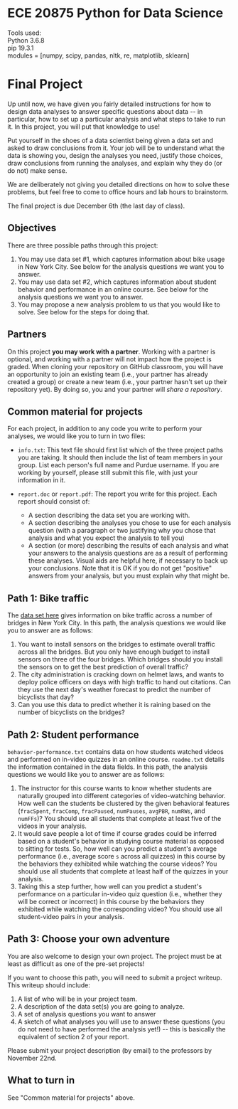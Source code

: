 # ECE 20875 Python for Data Science

Tools used:  
Python 3.6.8  
pip 19.3.1  
modules = [numpy, scipy, pandas, nltk, re, matplotlib, sklearn]  

# Final Project

Up until now, we have given you fairly detailed instructions for how to design data analyses to answer specific questions about data -- in particular, how to set up a particular analysis and what steps to take to run it. In this project, you will put that knowledge to use!

Put yourself in the shoes of a data scientist being given a data set and asked to draw conclusions from it. Your job will be to understand what the data is showing you, design the analyses you need, justify those choices, draw conclusions from running the analyses, and explain why they do (or do not) make sense.

We are deliberately not giving you detailed directions on how to solve these problems, but feel free to come to office hours and lab hours to brainstorm.

The final project is due December 6th (the last day of class).

## Objectives

There are three possible paths through this project:

1. You may use data set #1, which captures information about bike usage in New York City. See below for the analysis questions we want you to answer.
2. You may use data set #2, which captures information about student behavior and performance in an online course. See below for the analysis questions we want you to answer.
3. You may propose a new analysis problem to us that you would like to solve. See below for the steps for doing that.

## Partners

On this project **you may work with a partner**. Working with a partner is optional, and working with a partner will not impact how the project is graded. When cloning your repository on GitHub classroom, you will have an opportunity to join an existing team (i.e., your partner has already created a group) or create a new team (i.e., your partner hasn't set up their repository yet). By doing so, you and your partner will _share a repository_.

## Common material for projects

For each project, in addition to any code you write to perform your analyses, we would like you to turn in two files:

* `info.txt`: This text file should first list which of the three project paths you are taking. It should then include the list of team members in your group. List each person's full name and Purdue username. If you are working by yourself, please still submit this file, with just your information in it.

* `report.doc` or `report.pdf`: The report you write for this project. Each report should consist of:
  * A section describing the data set you are working with.
  * A section describing the analyses you chose to use for each analysis question (with a paragraph or two justifying why you chose that analysis and what you expect the analysis to tell you)
  * A section (or more) describing the results of each analysis and what your answers to the analysis questions are as a result of performing these analyses. Visual aids are helpful here, if necessary to back up your conclusions. Note that it is OK if you do not get "positive" answers from your analysis, but you must explain why that might be.

## Path 1: Bike traffic

The [data set here](https://www.kaggle.com/new-york-city/nyc-east-river-bicycle-crossings) gives information on bike traffic across a number of bridges in New York City. In this path, the analysis questions we would like you to answer are as follows:

1. You want to install sensors on the bridges to estimate overall traffic across all the bridges. But you only have enough budget to install sensors on three of the four bridges. Which bridges should you install the sensors on to get the best prediction of overall traffic?
2. The city administration is cracking down on helmet laws, and wants to deploy police officers on days with high traffic to hand out citations. Can they use the next day's weather forecast to predict the number of bicyclists that day? 
3. Can you use this data to predict whether it is raining based on the number of bicyclists on the bridges?
   
## Path 2: Student performance

`behavior-performance.txt` contains data on how students watched videos and performed on in-video quizzes in an online course. `readme.txt` details the information contained in the data fields. In this path, the analysis questions we would like you to answer are as follows:

1. The instructor for this course wants to know whether students are naturally grouped into different categories of video-watching behavior. How well can the students be clustered by the given behavioral features (`fracSpent`, `fracComp`, `fracPaused`, `numPauses`, `avgPBR`, `numRWs`, and `numFFs`)? You should use all students that complete at least five of the videos in your analysis.
2. It would save people a lot of time if course grades could be inferred based on a student's behavior in studying course material as opposed to sitting for tests. So, how well can you predict a student's average performance (i.e., average score `s` across all quizzes) in this course by the behaviors they exhibited while watching the course videos? You should use all students that complete at least half of the quizzes in your analysis.
3. Taking this a step further, how well can you predict a student's performance on a particular in-video quiz question (i.e., whether they will be correct or incorrect) in this course by the behaviors they exhibited while watching the corresponding video? You should use all student-video pairs in your analysis.

## Path 3: Choose your own adventure

You are also welcome to design your own project. The project must be at least as difficult as one of the pre-set projects!

If you want to choose this path, you will need to submit a project writeup. This writeup should include:

1. A list of who will be in your project team.
2. A description of the data set(s) you are going to analyze.
3. A set of analysis questions you want to answer
4. A sketch of what analyses you will use to answer these questions (you do not need to have performed the analysis yet!) -- this is basically the equivalent of section 2 of your report.

Please submit your project description (by email) to the professors by November 22nd.

## What to turn in

See "Common material for projects" above.
